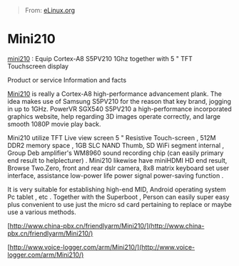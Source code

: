 > From: [eLinux.org](http://eLinux.org/Mini210 "http://eLinux.org/Mini210")


# Mini210



[mini210](http://www.hycshop.com/mini210210s-c-1_6/) : Equip Cortex-A8
S5PV210 1Ghz together with 5 " TFT Touchscreen display

Product or service Information and facts


 [Mini210](http://www.1st-safety.com/arm/Mini210/) is really a Cortex-A8
high-performance advancement plank. The idea makes use of Samsung
S5PV210 for the reason that key brand, jogging in up to 1GHz. PowerVR
SGX540 S5PV210 a high-performance incorporated graphics website, help
regarding 3D images operate correctly, and large smooth 1080P movie play
back.

Mini210 utilize TFT Live view screen 5 " Resistive Touch-screen , 512M
DDR2 memory space , 1GB SLC NAND Thumb, SD WiFi segment internal , Group
Deb amplifier's WM8960 sound recording chip (can easily primary end
result to helplecturer) . Mini210 likewise have miniHDMI HD end result,
Browse Two.Zero, front and rear dslr camera, 8x8 matrix keyboard set
user interface, assistance low-power life power signal power-saving
function .

It is very suitable for establishing high-end MID, Android operating
system Pc tablet , etc . Together with the Superboot , Person can easily
super easy plus convenient to use just the micro sd card pertaining to
replace or maybe use a various methods.

[http://www.china-pbx.cn/friendlyarm/Mini210/](http://www.china-pbx.cn/friendlyarm/Mini210/)

[http://www.voice-logger.com/arm/Mini210/](http://www.voice-logger.com/arm/Mini210/)


